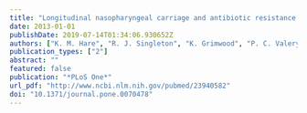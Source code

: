 ```yaml
---
title: "Longitudinal nasopharyngeal carriage and antibiotic resistance of respiratory bacteria in indigenous Australian and Alaska native children with bronchiectasis"
date: 2013-01-01
publishDate: 2019-07-14T01:34:06.930652Z
authors: ["K. M. Hare", "R. J. Singleton", "K. Grimwood", "P. C. Valery", "A. C. Cheng", "P. S. Morris", "A. J. Leach", "H. C. Smith-Vaughan", "M. Chatfield", "G. Redding", "A. L. Reasonover", "G. B. McCallum", "L. Chikoyak", "M. I. McDonald", "N. Brown", "P. J. Torzillo", "A. B. Chang"]
publication_types: ["2"]
abstract: ""
featured: false
publication: "*PLoS One*"
url_pdf: "http://www.ncbi.nlm.nih.gov/pubmed/23940582"
doi: "10.1371/journal.pone.0070478"
---
```


